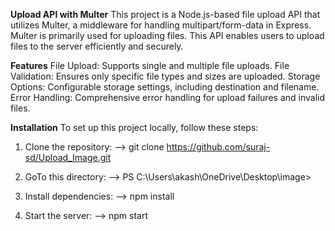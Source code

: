 ****Upload API with Multer****
This project is a Node.js-based file upload API that utilizes Multer, a middleware for handling multipart/form-data in Express. Multer is primarily used for uploading files. This API enables users to upload files to the server efficiently and securely.

**Features**
File Upload: Supports single and multiple file uploads.
File Validation: Ensures only specific file types and sizes are uploaded.
Storage Options: Configurable storage settings, including destination and filename.
Error Handling: Comprehensive error handling for upload failures and invalid files.

**Installation**
To set up this project locally, follow these steps:

1. Clone the repository:
-->  git clone https://github.com/suraj-sd/Upload_Image.git

2. GoTo this directory:
-->  PS C:\Users\akash\OneDrive\Desktop\image>

3. Install dependencies:
-->  npm install
  
4. Start the server:
-->  npm start

